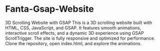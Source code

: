 # Fanta-Gsap-Website
3D Scrolling Website with GSAP  This is a 3D scrolling website built with HTML, CSS, JavaScript, and GSAP. It features smooth animations, interactive scroll effects, and a dynamic 3D experience using GSAP ScrollTrigger. The site is fully responsive and optimized for performance. Clone the repository, open index.html, and explore the animations.
